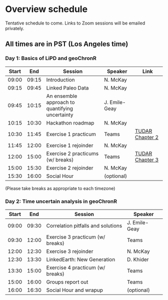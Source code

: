 # Overview schedule

Tentative schedule to come. Links to Zoom sessions will be emailed privately.

## All times are in PST (Los Angeles time)

### Day 1: Basics of LiPD and geoChronR

| Start | End | Session | Speaker | Link
| ---- | ---- | --------- | ----------| ---------  
| 09:00 | 09:15 | Introduction  | N. McKay |
|09:15|09:45| Linked Paleo Data | N. McKay  |
|09:45|10:15| An ensemble approach to quantifying uncertainty| J. Emile-Geay  |
|10:15|10:30| Hackathon roadmap | N. McKay |
|10:30|11:45| Exercise 1 practicum  |    Teams | [TUDAR Chapter 2](http://linked.earth/time-uncertain-data-analysis-in-R/data.html)
|11:45|12:00| Exercise 1 rejoinder  |  N. McKay |
|12:00|15:00| Exercise 2 practicums (w/ breaks) | Teams | [TUDAR Chapter 3](http://linked.earth/time-uncertain-data-analysis-in-R/agemodelling.html)
|15:00|15:30| Exercise 2 rejoinder |  N. McKay |
|15:30|16:00| Social Hour       | (optional)

(Please take breaks as appropriate to each timezone)

### Day 2: Time uncertain analysis in geoChronR

| Start | End | Session | Speaker |
| ---- | ---- | --------- | ------------------- |   
| 09:00 | 09:30 | Correlation pitfalls and solutions| J. Emile-Geay  |
|09:30|12:00| Exercise 3 practicum (w/ breaks) | Teams| [TUDAR Chapter 5](http://linked.earth/time-uncertain-data-analysis-in-R/correlation.html)
|12:00|12:30| Exercise 3 rejoinder | N. McKay |
|12:30|13:30| LinkedEarth: New Generation | D. Khider|
|13:30|15:00| Exercise 4 practicum (w/ breaks) | Teams| [TUDAR Chapter 6](http://linked.earth/time-uncertain-data-analysis-in-R/pca.html)
|15:00|16:00| Groups report out | Teams|
|16:00|16:30| Social Hour and wrapup       | (optional)
